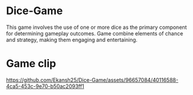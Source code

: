 # Dice-Game
This game involves the use of one or more dice as the primary component for determining gameplay outcomes. Game combine elements of chance and strategy, making them engaging and entertaining.
# Game clip
<!-- https://github.com/Ekansh25/Dice-Game/assets/96657084/b2c63f9b-99b5-4e4d-aeb2-0dc918a1898e -->

https://github.com/Ekansh25/Dice-Game/assets/96657084/40116588-4ca5-453c-9e70-b50ac2093ff1
